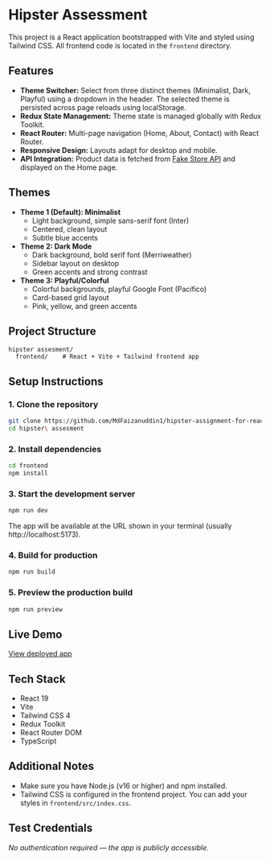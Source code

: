 # Hipster Assessment

This project is a React application bootstrapped with Vite and styled using Tailwind CSS. All frontend code is located in the `frontend` directory.

## Features

- **Theme Switcher:** Select from three distinct themes (Minimalist, Dark, Playful) using a dropdown in the header. The selected theme is persisted across page reloads using localStorage.
- **Redux State Management:** Theme state is managed globally with Redux Toolkit.
- **React Router:** Multi-page navigation (Home, About, Contact) with React Router.
- **Responsive Design:** Layouts adapt for desktop and mobile.
- **API Integration:** Product data is fetched from [Fake Store API](https://fakestoreapi.com/products) and displayed on the Home page.

## Themes

- **Theme 1 (Default): Minimalist**
  - Light background, simple sans-serif font (Inter)
  - Centered, clean layout
  - Subtle blue accents
- **Theme 2: Dark Mode**
  - Dark background, bold serif font (Merriweather)
  - Sidebar layout on desktop
  - Green accents and strong contrast
- **Theme 3: Playful/Colorful**
  - Colorful backgrounds, playful Google Font (Pacifico)
  - Card-based grid layout
  - Pink, yellow, and green accents

## Project Structure

```
hipster assesment/
  frontend/    # React + Vite + Tailwind frontend app
```

## Setup Instructions

### 1. Clone the repository
```bash
git clone https://github.com/MdFaizanuddin1/hipster-assignment-for-react-frontend-developer.git
cd hipster\ assesment
```

### 2. Install dependencies
```bash
cd frontend
npm install
```

### 3. Start the development server
```bash
npm run dev
```

The app will be available at the URL shown in your terminal (usually http://localhost:5173).

### 4. Build for production
```bash
npm run build
```

### 5. Preview the production build
```bash
npm run preview
```
## Live Demo
[View deployed app](https://hipster-assignment-for-frontend-dev.vercel.app/)

## Tech Stack
- React 19
- Vite
- Tailwind CSS 4
- Redux Toolkit
- React Router DOM
- TypeScript

## Additional Notes
- Make sure you have Node.js (v16 or higher) and npm installed.
- Tailwind CSS is configured in the frontend project. You can add your styles in `frontend/src/index.css`.

## Test Credentials
_No authentication required — the app is publicly accessible._